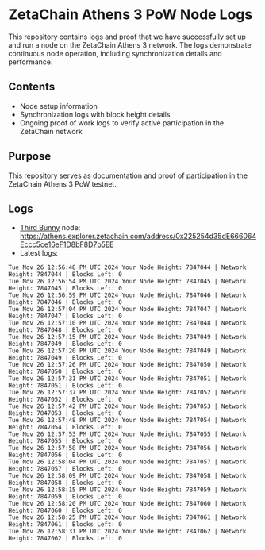# ZetaChain Athens 3 PoW Node Logs
This repository contains logs and proof that we have successfully set up and run a node on the ZetaChain Athens 3 network. The logs demonstrate continuous node operation, including synchronization details and performance.

## Contents
- Node setup information
- Synchronization logs with block height details
- Ongoing proof of work logs to verify active participation in the ZetaChain network

## Purpose
This repository serves as documentation and proof of participation in the ZetaChain Athens 3 PoW testnet.

## Logs

- [Third Bunny](https://thirdbunny.xyz/) node: https://athens.explorer.zetachain.com/address/0x225254d35dE666064Eccc5ce16eF1D8bF8D7b5EE
- Latest logs:
```
Tue Nov 26 12:56:48 PM UTC 2024 Your Node Height: 7847044 | Network Height: 7847044 | Blocks Left: 0
Tue Nov 26 12:56:54 PM UTC 2024 Your Node Height: 7847045 | Network Height: 7847045 | Blocks Left: 0
Tue Nov 26 12:56:59 PM UTC 2024 Your Node Height: 7847046 | Network Height: 7847046 | Blocks Left: 0
Tue Nov 26 12:57:04 PM UTC 2024 Your Node Height: 7847047 | Network Height: 7847047 | Blocks Left: 0
Tue Nov 26 12:57:10 PM UTC 2024 Your Node Height: 7847048 | Network Height: 7847048 | Blocks Left: 0
Tue Nov 26 12:57:15 PM UTC 2024 Your Node Height: 7847049 | Network Height: 7847049 | Blocks Left: 0
Tue Nov 26 12:57:20 PM UTC 2024 Your Node Height: 7847049 | Network Height: 7847049 | Blocks Left: 0
Tue Nov 26 12:57:26 PM UTC 2024 Your Node Height: 7847050 | Network Height: 7847050 | Blocks Left: 0
Tue Nov 26 12:57:31 PM UTC 2024 Your Node Height: 7847051 | Network Height: 7847051 | Blocks Left: 0
Tue Nov 26 12:57:37 PM UTC 2024 Your Node Height: 7847052 | Network Height: 7847052 | Blocks Left: 0
Tue Nov 26 12:57:42 PM UTC 2024 Your Node Height: 7847053 | Network Height: 7847053 | Blocks Left: 0
Tue Nov 26 12:57:48 PM UTC 2024 Your Node Height: 7847054 | Network Height: 7847054 | Blocks Left: 0
Tue Nov 26 12:57:53 PM UTC 2024 Your Node Height: 7847055 | Network Height: 7847055 | Blocks Left: 0
Tue Nov 26 12:57:58 PM UTC 2024 Your Node Height: 7847056 | Network Height: 7847056 | Blocks Left: 0
Tue Nov 26 12:58:04 PM UTC 2024 Your Node Height: 7847057 | Network Height: 7847057 | Blocks Left: 0
Tue Nov 26 12:58:09 PM UTC 2024 Your Node Height: 7847058 | Network Height: 7847058 | Blocks Left: 0
Tue Nov 26 12:58:15 PM UTC 2024 Your Node Height: 7847059 | Network Height: 7847059 | Blocks Left: 0
Tue Nov 26 12:58:20 PM UTC 2024 Your Node Height: 7847060 | Network Height: 7847060 | Blocks Left: 0
Tue Nov 26 12:58:25 PM UTC 2024 Your Node Height: 7847061 | Network Height: 7847061 | Blocks Left: 0
Tue Nov 26 12:58:31 PM UTC 2024 Your Node Height: 7847062 | Network Height: 7847062 | Blocks Left: 0
```
